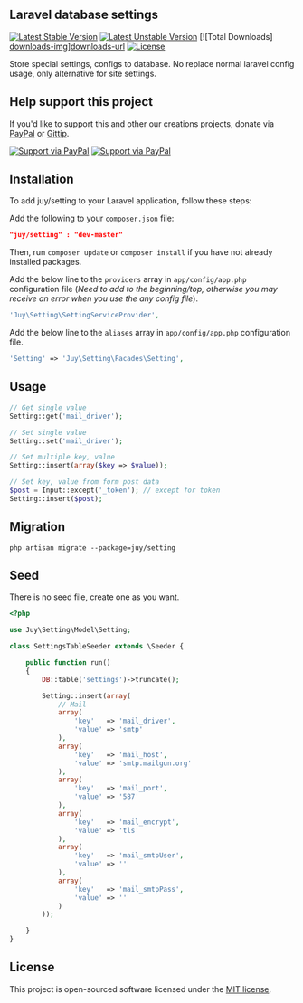 ## Laravel database settings
[![Latest Stable Version][version-img]][version-url] [![Latest Unstable Version][unstable-img]][unstable-url] [![Total Downloads] [downloads-img]][downloads-url] [![License][license-img]][license-url]

Store special settings, configs to database. No replace normal laravel config usage, only alternative for site settings.

## Help support this project ##
If you'd like to support this and other our creations projects, donate via [PayPal][paypal-donate-url] or [Gittip][gittip-donate-url].

[![Support via PayPal][paypal-donate-img]][paypal-donate-url] [![Support via PayPal][gittip-donate-img]][gittip-donate-url]

## Installation ##
To add juy/setting to your Laravel application, follow these steps:

Add the following to your `composer.json` file:

```json
"juy/setting" : "dev-master"
```

Then, run `composer update` or `composer install` if you have not already installed packages.

Add the below line to the `providers` array in `app/config/app.php` configuration file (*Need to add to the beginning/top, otherwise you may receive an error when you use the any config file*).

```php
'Juy\Setting\SettingServiceProvider',
```

Add the below line to the `aliases` array in `app/config/app.php` configuration file.

```php
'Setting' => 'Juy\Setting\Facades\Setting',
```
## Usage ##

```php
// Get single value
Setting::get('mail_driver');

// Set single value
Setting::set('mail_driver');

// Set multiple key, value
Setting::insert(array($key => $value));

// Set key, value from form post data
$post = Input::except('_token'); // except for token
Setting::insert($post);
```

## Migration ##

```shell
php artisan migrate --package=juy/setting
```

## Seed ##
There is no seed file, create one as you want.

```php
<?php

use Juy\Setting\Model\Setting;

class SettingsTableSeeder extends \Seeder {

	public function run()
	{
		DB::table('settings')->truncate();

		Setting::insert(array(
			// Mail
			array(
				'key'	=> 'mail_driver',
				'value'	=> 'smtp'
			),
			array(
				'key'	=> 'mail_host',
				'value'	=> 'smtp.mailgun.org'
			),
			array(
				'key'	=> 'mail_port',
				'value'	=> '587'
			),
			array(
				'key'	=> 'mail_encrypt',
				'value'	=> 'tls'
			),
			array(
				'key'	=> 'mail_smtpUser',
				'value'	=> ''
			),
			array(
				'key'	=> 'mail_smtpPass',
				'value'	=> ''
			)
		));

	}
}
```
## License ##
This project is open-sourced software licensed under the [MIT license][mit-url].

[version-img]: https://poser.pugx.org/juy/setting/v/stable.png
[version-url]: https://packagist.org/packages/juy/setting
[unstable-img]: https://poser.pugx.org/juy/setting/v/unstable.png
[unstable-url]: https://packagist.org/packages/juy/setting
[downloads-img]: https://poser.pugx.org/juy/setting/downloads.png
[downloads-url]: https://packagist.org/packages/juy/setting
[license-img]: https://poser.pugx.org/juy/setting/license.png
[license-url]: https://packagist.org/packages/juy/setting

[paypal-donate-img]: http://img.shields.io/badge/PayPal-donate-brightgreen.svg
[paypal-donate-url]: http://j.mp/1hON5YR
[gittip-donate-img]: http://img.shields.io/badge/Gittip-donate-brightgreen.svg
[gittip-donate-url]: https://www.gittip.com/angelside

[mit-url]: http://opensource.org/licenses/MIT
